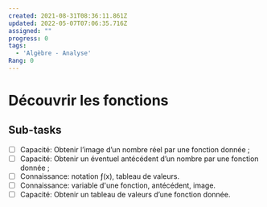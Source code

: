 ```yaml
---
created: 2021-08-31T08:36:11.861Z
updated: 2022-05-07T07:06:35.716Z
assigned: ""
progress: 0
tags:
  - 'Algèbre - Analyse'
Rang: 0
---
```


# Découvrir les fonctions

## Sub-tasks

- [ ] Capacité: Obtenir  l’image d’un nombre réel par une fonction donnée ;
- [ ] Capacité: Obtenir un éventuel antécédent d’un nombre par une fonction donnée ;
- [ ] Connaissance: notation ƒ(x),  tableau de valeurs.
- [ ] Connaissance: variable d'une fonction, antécédent, image.
- [ ] Capacité: Obtenir  un tableau de valeurs d’une fonction donnée.

